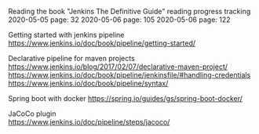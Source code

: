 Reading the book "Jenkins The Definitive Guide" reading progress tracking
2020-05-05 page: 32
2020-05-06 page: 105
2020-05-06 page: 122

Getting started with jenkins pipeline
https://www.jenkins.io/doc/book/pipeline/getting-started/

Declarative pipeline for maven projects
https://www.jenkins.io/blog/2017/02/07/declarative-maven-project/
https://www.jenkins.io/doc/book/pipeline/jenkinsfile/#handling-credentials
https://www.jenkins.io/doc/book/pipeline/syntax/

Spring boot with docker
https://spring.io/guides/gs/spring-boot-docker/

JaCoCo plugin    
https://www.jenkins.io/doc/pipeline/steps/jacoco/